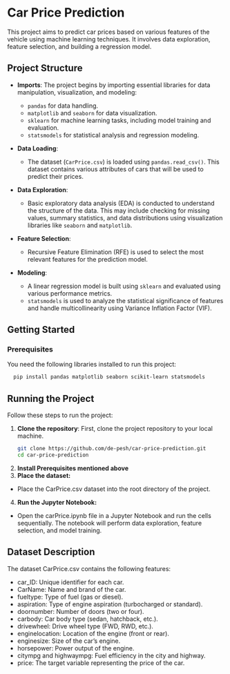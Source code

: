 # Car Price Prediction

This project aims to predict car prices based on various features of the vehicle using machine learning techniques. It involves data exploration, feature selection, and building a regression model.

## Project Structure

- **Imports**: The project begins by importing essential libraries for data manipulation, visualization, and modeling:
  - `pandas` for data handling.
  - `matplotlib` and `seaborn` for data visualization.
  - `sklearn` for machine learning tasks, including model training and evaluation.
  - `statsmodels` for statistical analysis and regression modeling.

- **Data Loading**: 
  - The dataset (`CarPrice.csv`) is loaded using `pandas.read_csv()`. This dataset contains various attributes of cars that will be used to predict their prices.

- **Data Exploration**:
  - Basic exploratory data analysis (EDA) is conducted to understand the structure of the data. This may include checking for missing values, summary statistics, and data distributions using visualization libraries like `seaborn` and `matplotlib`.

- **Feature Selection**: 
  - Recursive Feature Elimination (RFE) is used to select the most relevant features for the prediction model.

- **Modeling**:
  - A linear regression model is built using `sklearn` and evaluated using various performance metrics.
  - `statsmodels` is used to analyze the statistical significance of features and handle multicollinearity using Variance Inflation Factor (VIF).

## Getting Started

### Prerequisites
You need the following libraries installed to run this project:

```bash
  pip install pandas matplotlib seaborn scikit-learn statsmodels
```


## Running the Project

Follow these steps to run the project:

1. **Clone the repository**: First, clone the project repository to your local machine.
   ```bash
   git clone https://github.com/de-pesh/car-price-prediction.git
   cd car-price-prediction

2. **Install Prerequisites mentioned above**
3. **Place the dataset:**
- Place the CarPrice.csv dataset into the root directory of the project.
4.	**Run the Jupyter Notebook:**
- Open the carPrice.ipynb file in a Jupyter Notebook and run the cells sequentially. The notebook will perform data exploration, feature selection, and model training.


## Dataset Description

The dataset CarPrice.csv contains the following features:

- car_ID: Unique identifier for each car.
-	CarName: Name and brand of the car.
-	fueltype: Type of fuel (gas or diesel).
-	aspiration: Type of engine aspiration (turbocharged or standard).
-	doornumber: Number of doors (two or four).
-	carbody: Car body type (sedan, hatchback, etc.).
-	drivewheel: Drive wheel type (FWD, RWD, etc.).
-	enginelocation: Location of the engine (front or rear).
-	enginesize: Size of the car’s engine.
-	horsepower: Power output of the engine.
-	citympg and highwaympg: Fuel efficiency in the city and highway.
-	price: The target variable representing the price of the car.

